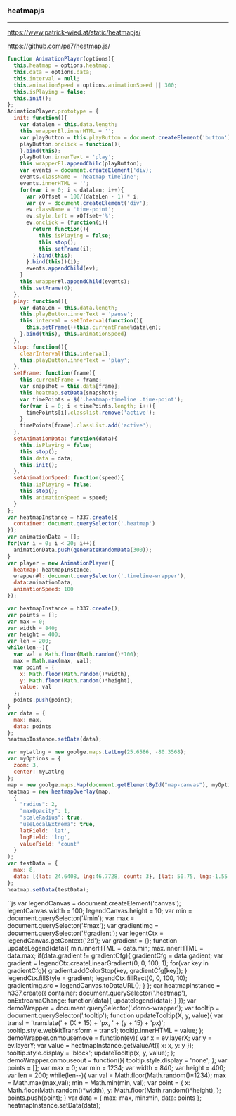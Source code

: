### heatmapjs
---
https://www.patrick-wied.at/static/heatmapjs/


https://github.com/pa7/heatmap.js/

```js
function AnimationPlayer(options){
  this.heatmap = options.heatmap;
  this.data = options.data;
  this.interval = null;
  this.animationSpeed = options.animationSpeed || 300;
  this.isPlaying = false;
  this.init();
};
AnimationPlayer.prototype = {
  init: function(){
    var datalen = this.data.length;
    this.wrapperEl.innerHTML = '';
    var playButton = this.playButton = document.createElement('button');
    playButton.onclick = function(){
    }.bind(this);
    playButton.innerText = 'play';
    this.wrapperEl.appendChilc(playButton);
    var events = document.createElement('div);
    events.className = 'heatmap-timeline';
    events.innerHTML = '';
    for(var i = 0; i < datalen; i++){
      var xOffset = 100/(dataLen - 1) * i;
      var ev = document.createElement('div');
      ev.className = 'time-point';
      ev.style.left = xOffset+'%';
      ev.onclick = (function(i){
        return function(){
          this.isPlaying = false;
          this.stop();
          this.setFrame(i);
        }.bind(this);
      }.bind(this))(i);
      events.appendChild(ev);
    }
    this.wrapper#l.appendChild(events);
    this.setFrame(0);
  },
  play: function(){
    var dataLen = this.data.length;
    this.playButton.innerText = 'pause';
    this.interval = setInterval(function(){
      this.setFrame(++this.currentFrame%datalen);
    }.bind(this), this.animationSpeed)
  },
  stop: function(){
    clearInterval(this.interval);
    this.playButton.innerText = 'play';
  },
  setFrame: function(frame){
    this.currentFrame = frame;
    var snapshot = this.data[frame];
    this.heatmap.setData(snapshot);
    var timePoints = $('.heatmap-timeline .time-point');
    for(var i = 0; i < timePoints.length; i++){
      timePoints[i].classlist.remove('active');
    }
    timePoints[frame].classList.add('active');
  },
  setAnimationData: function(data){
    this.isPlaying = false;
    this.stop();
    this.data = data;
    this.init();
  },
  setAnimationSpeed: function(speed){
    this.isPlaying = false;
    this.stop();
    this.animationSpeed = speed;
  }
};
var heatmapInstance = h337.create({
  container: document.querySelector('.heatmap')
});
var animationData = [];
for(var i = 0; i < 20; i++){
  animationData.push(generateRandomData(300));
}
var player = new AnimationPlayer({
  heatmap: heatmapInstance,
  wrapper#l: document.querySelector('.timeline-wrapper'),
  data:animationData,
  animationSpeed: 100
});
```

```js
var heatmapInstance = h337.create();
var points = [];
var max = 0;
var width = 840;
var height = 400;
var len = 200;
while(len--){
  var val = Math.floor(Math.random()*100);
  max = Math.max(max, val);
  var point = {
    x: Math.floor(Math.random()*width),
    y: Math.floor(Math.random()*height),
    value: val
  };
  points.push(point);
}
var data = {
  max: max,
  data: points
};
heatmapInstance.setData(data);
```

```js
var myLatlng = new goolge.maps.LatLng(25.6586, -80.3568);
var myOptions = {
  zoom: 3,
  center: myLatlng
};
map = new goolge.maps.Map(document.getElementById("map-canvas"), myOptions);
heatmap = new heatmapOverlay(map,
  {
    "radius": 2,
    "maxOpacity": 1,
    "scaleRadius": true,
    "useLocalExtrema": true,
    latField: 'lat',
    lngField: 'lng',
    valueField: 'count'
  }
);
var testData = {
  max: 8,
  data: [{lat: 24.6408, lng:46.7728, count: 3}, {lat: 50.75, lng:-1.55, count: 1}, ...]
};
heatmap.setData(testData);
```

``js
var legendCanvas = document.createElement('canvas');
legentCanvas.width = 100;
legendCanvas.height = 10;
var min = document.querySelector('#min');
var max = document.querySelector('#max');
var gradientImg = document.querySelector('#gradient');
var legentCtx = legendCanvas.getContext('2d');
var gradient = {};
function updateLegend(data){
  min.innerHTML = data.min;
  max.innerHTML = data.max;
  if(data.gradient != gradientCfg){
    gradientCfg = data.gadient;
    var gradient = legendCtx.createLinearGradient(0, 0, 100, 1);
    for(var key in gradientCfg){
      gradient.addColorStop(key, gradientCfg[key]);
    }
    legendCtx.fillStyle = gradient;
    legendCtx.fillRect(0, 0, 100, 10);
    gradientImg.src = legendCanvas.toDataURL();
  }
};
car heatmapInstance = h337.create({
  container: document.querySelector('.heatmap'),
  onExtreamaChange: function(data){
    updatelegend(data);
  }
});
var demoWrapper = document.querySelector('.domo-wrapper');
var tooltip = document.querySelector('.tooltip');
function updateTooltip(X, y, value){
  var transl = 'translate(' + (X + 15) + 'px, ' + (y + 15) + 'px)';
  tooltip.style.webkitTransform = trans1;
  tooltip.innerHTML = value;
};
demoWrapper.onmousemove = function(ev){
  var x = ev.layerX;
  var y = ev.layerY;
  var value = heatmapInstance.getValueAt({
    x: x,
    y: y
  });
  tooltip.style.display = 'block';
  updateTooltip(x, y, value);
};
demoWrapper.onmouseout = function(){
  tooltip.style.display = 'none';
};
var points = [];
var max = 0;
var min = 1234;
var width = 840;
var height = 400;
var len = 200;
while(len--){
  var val = Math.floor(Math.random()*1234);
  max = Math.max(max,val);
  min = Math.min(min, val);
  var point = {
    x: Math.floor(Math.random()*width),
    y: Math.floor(Math.random()*height),
  };
  points.push(point);
}
var data = { max: max, min:min, data: points };
heatmapInstance.setData(data);
```
